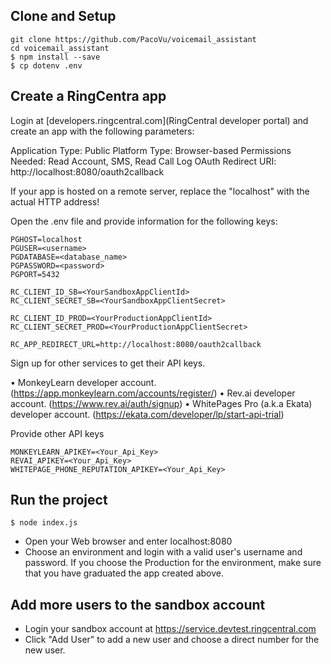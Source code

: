## Clone and Setup
```
git clone https://github.com/PacoVu/voicemail_assistant
cd voicemail_assistant
$ npm install --save
$ cp dotenv .env
```

## Create a RingCentra app

Login at [developers.ringcentral.com](RingCentral developer portal) and create an app with the following parameters:

Application Type: Public
Platform Type: Browser-based
Permissions Needed: Read Account, SMS, Read Call Log
OAuth Redirect URI: http://localhost:8080/oauth2callback

If your app is hosted on a remote server, replace the "localhost" with the actual HTTP address!

Open the .env file and provide information for the following keys:

```
PGHOST=localhost
PGUSER=<username>
PGDATABASE=<database_name>
PGPASSWORD=<password>
PGPORT=5432

RC_CLIENT_ID_SB=<YourSandboxAppClientId>
RC_CLIENT_SECRET_SB=<YourSandboxAppClientSecret>

RC_CLIENT_ID_PROD=<YourProductionAppClientId>
RC_CLIENT_SECRET_PROD=<YourProductionAppClientSecret>

RC_APP_REDIRECT_URL=http://localhost:8080/oauth2callback
```

Sign up for other services to get their API keys.

•	MonkeyLearn developer account. (https://app.monkeylearn.com/accounts/register/)
•	Rev.ai developer account. (https://www.rev.ai/auth/signup)
•	WhitePages Pro (a.k.a Ekata) developer account. (https://ekata.com/developer/lp/start-api-trial)

Provide other API keys

```
MONKEYLEARN_APIKEY=<Your_Api_Key>
REVAI_APIKEY=<Your_Api_Key>
WHITEPAGE_PHONE_REPUTATION_APIKEY=<Your_Api_Key>
```

## Run the project

```
$ node index.js
```

- Open your Web browser and enter localhost:8080
- Choose an environment and login with a valid user's username and password. If you choose the Production for the environment, make sure that you have graduated the app created above.

## Add more users to the sandbox account

- Login your sandbox account at https://service.devtest.ringcentral.com
- Click "Add User" to add a new user and choose a direct number for the new user.
